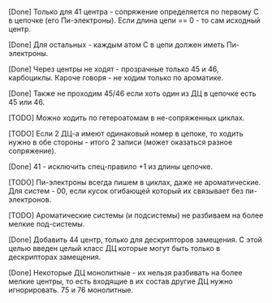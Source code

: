 [Done] Только для 41 центра - сопряжение определяется по первому C в цепочке (его Пи-электроны). Если длина цепи == 0 - то сам исходный центр.

[Done] Для остальных - каждым атом С в цепи должен иметь Пи-электроны.

[Done] Через центры не ходят - прозрачные только 45 и 46, карбоциклы. Кароче говоря - не ходим только по ароматике. 

[Done] Также не проходим 45/46 если хоть один из ДЦ в цепочке есть 45 или 46.

[TODO] Можно ходить по гетероатомам в не-сопряженных циклах.

[TODO] Если 2 ДЦ-а имеют одинаковый номер в цепоке, то ходить нужно в обе стороны - итого 2 записи (может оказаться разное сопряжение).

[Done] 41 - исключить спец-правило +1 из длины цепочке.

[TODO] Пи-электроны всегда пишем в циклах, даже не ароматические. Для систем - 00, если кусок огибающей который их связывает без пи-электронов.

[TODO] Ароматические системы (и подсистемы) не разбиваем на более мелкие под-системы.

[Done] Добавить 44 центр, только для дескрипторов замещения. С этой целью введен целый класс ДЦ которые могут быть только в дескрипторах замещения.

[Done] Некоторые ДЦ монолитные - их нельзя разбивать на более мелкие центры, то есть входящие в их состав другие ДЦ нужно игнорировать. 75 и 76 монолитные.
